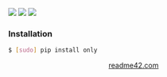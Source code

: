 <!--
https://readme42.com
-->


[![](https://img.shields.io/pypi/v/only.svg?maxAge=3600)](https://pypi.org/project/only/)
[![](https://img.shields.io/badge/License-Unlicense-blue.svg?longCache=True)](https://unlicense.org/)
[![](https://github.com/andrewp-as-is/only.py/workflows/tests42/badge.svg)](https://github.com/andrewp-as-is/only.py/actions)

### Installation
```bash
$ [sudo] pip install only
```

<p align="center">
    <a href="https://readme42.com/">readme42.com</a>
</p>